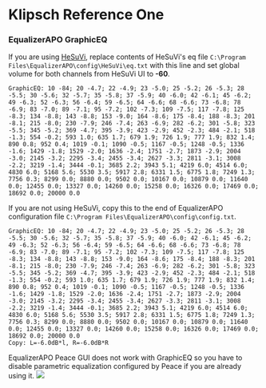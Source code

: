 # Klipsch Reference One
### EqualizerAPO GraphicEQ
If you are using [HeSuVi](https://sourceforge.net/projects/hesuvi/), replace contents of HeSuVi's eq file `C:\Program Files\EqualizerAPO\config\HeSuVi\eq.txt` with this line and set global volume for both channels from HeSuVi UI to **-60**.
```
GraphicEQ: 10 -84; 20 -4.7; 22 -4.9; 23 -5.0; 25 -5.2; 26 -5.3; 28 -5.5; 30 -5.6; 32 -5.7; 35 -5.8; 37 -5.9; 40 -6.0; 42 -6.1; 45 -6.2; 49 -6.3; 52 -6.3; 56 -6.4; 59 -6.5; 64 -6.6; 68 -6.6; 73 -6.8; 78 -6.9; 83 -7.0; 89 -7.1; 95 -7.2; 102 -7.3; 109 -7.5; 117 -7.8; 125 -8.3; 134 -8.8; 143 -8.8; 153 -9.0; 164 -8.6; 175 -8.4; 188 -8.3; 201 -8.1; 215 -8.0; 230 -7.9; 246 -7.4; 263 -6.9; 282 -6.2; 301 -5.8; 323 -5.5; 345 -5.2; 369 -4.7; 395 -3.9; 423 -2.9; 452 -2.3; 484 -2.1; 518 -1.3; 554 -0.2; 593 1.0; 635 1.7; 679 1.9; 726 1.9; 777 1.9; 832 1.4; 890 0.8; 952 0.4; 1019 -0.1; 1090 -0.5; 1167 -0.5; 1248 -0.5; 1336 -1.6; 1429 -1.8; 1529 -2.0; 1636 -2.4; 1751 -2.7; 1873 -2.9; 2004 -3.0; 2145 -3.2; 2295 -3.4; 2455 -3.4; 2627 -3.3; 2811 -3.1; 3008 -2.2; 3219 -1.4; 3444 -0.1; 3685 2.2; 3943 5.1; 4219 6.0; 4514 6.0; 4830 6.0; 5168 5.6; 5530 3.5; 5917 2.8; 6331 1.5; 6775 1.8; 7249 1.3; 7756 0.3; 8299 0.0; 8880 0.0; 9502 0.0; 10167 0.0; 10879 0.0; 11640 0.0; 12455 0.0; 13327 0.0; 14260 0.0; 15258 0.0; 16326 0.0; 17469 0.0; 18692 0.0; 20000 0.0
```
If you are not using HeSuVi, copy this to the end of EqualizerAPO configuration file `C:\Program Files\EqualizerAPO\config\config.txt`.
```
GraphicEQ: 10 -84; 20 -4.7; 22 -4.9; 23 -5.0; 25 -5.2; 26 -5.3; 28 -5.5; 30 -5.6; 32 -5.7; 35 -5.8; 37 -5.9; 40 -6.0; 42 -6.1; 45 -6.2; 49 -6.3; 52 -6.3; 56 -6.4; 59 -6.5; 64 -6.6; 68 -6.6; 73 -6.8; 78 -6.9; 83 -7.0; 89 -7.1; 95 -7.2; 102 -7.3; 109 -7.5; 117 -7.8; 125 -8.3; 134 -8.8; 143 -8.8; 153 -9.0; 164 -8.6; 175 -8.4; 188 -8.3; 201 -8.1; 215 -8.0; 230 -7.9; 246 -7.4; 263 -6.9; 282 -6.2; 301 -5.8; 323 -5.5; 345 -5.2; 369 -4.7; 395 -3.9; 423 -2.9; 452 -2.3; 484 -2.1; 518 -1.3; 554 -0.2; 593 1.0; 635 1.7; 679 1.9; 726 1.9; 777 1.9; 832 1.4; 890 0.8; 952 0.4; 1019 -0.1; 1090 -0.5; 1167 -0.5; 1248 -0.5; 1336 -1.6; 1429 -1.8; 1529 -2.0; 1636 -2.4; 1751 -2.7; 1873 -2.9; 2004 -3.0; 2145 -3.2; 2295 -3.4; 2455 -3.4; 2627 -3.3; 2811 -3.1; 3008 -2.2; 3219 -1.4; 3444 -0.1; 3685 2.2; 3943 5.1; 4219 6.0; 4514 6.0; 4830 6.0; 5168 5.6; 5530 3.5; 5917 2.8; 6331 1.5; 6775 1.8; 7249 1.3; 7756 0.3; 8299 0.0; 8880 0.0; 9502 0.0; 10167 0.0; 10879 0.0; 11640 0.0; 12455 0.0; 13327 0.0; 14260 0.0; 15258 0.0; 16326 0.0; 17469 0.0; 18692 0.0; 20000 0.0
Copy: L=-6.0dB*l, R=-6.0dB*R
```
EqualizerAPO Peace GUI does not work with GraphicEQ so you have to disable parametric equalization configured by Peace if you are already using it.
![](https://raw.githubusercontent.com/jaakkopasanen/AutoEq/master/results/Innerfidelity%202017/innerfidelity/onear/Klipsch%20Reference%20One/Klipsch%20Reference%20One.png)
